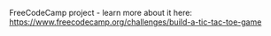 FreeCodeCamp project - learn more about it here: https://www.freecodecamp.org/challenges/build-a-tic-tac-toe-game
